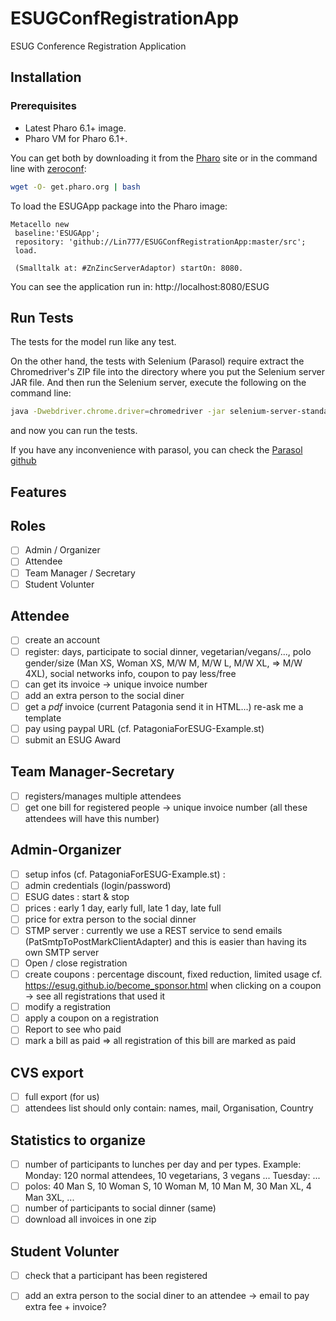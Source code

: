 # ESUGConfRegistrationApp
ESUG Conference Registration Application

## Installation 
### Prerequisites
- Latest Pharo 6.1+ image.
- Pharo VM for Pharo 6.1+.

You can get both by downloading it from the [Pharo](http://pharo.org) site or in the command line with [zeroconf](http://get.pharo.org): 

```bash
wget -O- get.pharo.org | bash
```

To load the ESUGApp package into the Pharo image:

```Smalltalk
Metacello new
 baseline:'ESUGApp';
 repository: 'github://Lin777/ESUGConfRegistrationApp:master/src';
 load.
 
 (Smalltalk at: #ZnZincServerAdaptor) startOn: 8080.
```

You can see the application run in: http://localhost:8080/ESUG

## Run Tests

The tests for the model run like any test.

On the other hand, the tests with Selenium (Parasol) require extract the Chromedriver's ZIP file into the directory where you put the Selenium server JAR file. And then run the Selenium server, execute the following on the command line:

```bash
java -Dwebdriver.chrome.driver=chromedriver -jar selenium-server-standalone-3.0.1.jar
```

and now you can run the tests.

If you have any inconvenience with parasol, you can check the [Parasol github](https://github.com/SeasideSt/Parasol)

## Features

## Roles

* [ ] Admin / Organizer
* [ ] Attendee
* [ ] Team Manager / Secretary
* [ ] Student Volunter

## Attendee

* [ ] create an account
* [ ] register: days, participate to social dinner, vegetarian/vegans/..., polo gender/size (Man XS, Woman XS, M/W M, M/W L, M/W XL, => M/W 4XL), social networks info, coupon to pay less/free
* [ ] can get its invoice -> unique invoice number
* [ ] add an extra person to the social diner
* [ ] get a *pdf* invoice (current Patagonia send it in HTML...) re-ask me a template
* [ ] pay using paypal URL (cf. PatagoniaForESUG-Example.st)
* [ ] submit an ESUG Award	

## Team Manager-Secretary

* [ ] registers/manages multiple attendees
* [ ] get one bill for registered people -> unique invoice number (all these attendees will have this number)

## Admin-Organizer

* [ ] setup infos (cf. PatagoniaForESUG-Example.st) :
* [ ] admin credentials (login/password)
* [ ] ESUG dates : start & stop
* [ ] prices : early 1 day, early full, late 1 day, late full
* [ ] price for extra person to the social dinner
* [ ] STMP server : currently we use a REST service to send emails (PatSmtpToPostMarkClientAdapter) and this is  easier than having its own SMTP server
* [ ] Open / close registration
* [ ] create coupons : percentage discount, fixed reduction, limited usage
	cf. https://esug.github.io/become_sponsor.html when clicking on a coupon -> see all registrations that used it 
* [ ] modify a registration
* [ ] apply a coupon on a registration
* [ ] Report to see who paid 
* [ ] mark a bill as paid => all registration of this bill are marked as paid

## CVS export 

* [ ] full export (for us)
* [ ] attendees list should only contain: names, mail, Organisation, Country

## Statistics to organize
* [ ] number of participants to lunches per day and per types. Example: Monday: 120 normal attendees, 10 vegetarians, 3 vegans ... 	Tuesday: ...
* [ ] polos: 40 Man S, 10 Woman S, 10 Woman M, 10 Man M, 30 Man XL, 4 Man 3XL, ...
* [ ] number of participants to social dinner (same)
* [ ] download all invoices in one zip

## Student Volunter

* [ ] check that a participant has been registered
* [ ] add an extra person to the social diner to an attendee -> email to pay extra fee + invoice?

